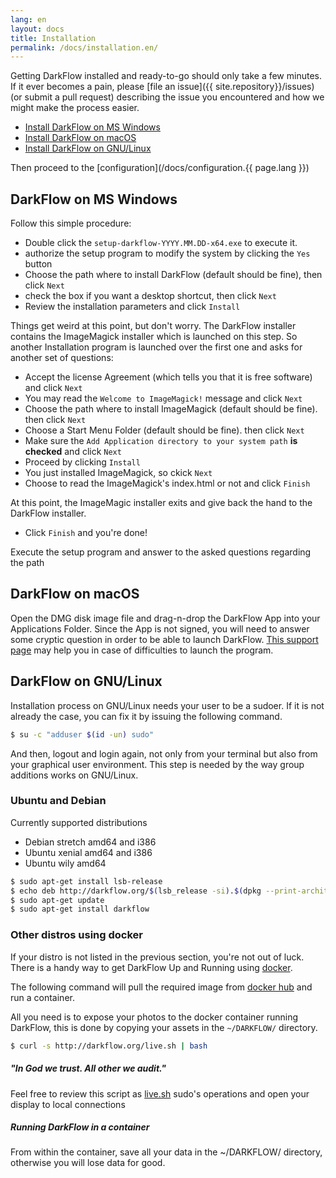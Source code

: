 ```yaml
---
lang: en
layout: docs
title: Installation
permalink: /docs/installation.en/
---
```



Getting DarkFlow installed and ready-to-go should only take a few minutes. If it ever becomes a pain, please [file an issue]({{ site.repository}}/issues) (or submit a pull request) describing the issue you encountered and how we might make the process easier.

* [Install DarkFlow on MS Windows](#darkflow-on-ms-windows)
* [Install DarkFlow on macOS](#darkflow-on-macos)
* [Install DarkFlow on GNU/Linux](#darkflow-on-gnulinux)

Then proceed to the [configuration](/docs/configuration.{{ page.lang }})

## DarkFlow on MS Windows

Follow this simple procedure:

* Double click the ```setup-darkflow-YYYY.MM.DD-x64.exe``` to execute it.
* authorize the setup program to modify the system by clicking the ```Yes``` button
* Choose the path where to install DarkFlow (default should be fine), then click ```Next```
* check the box if you want a desktop shortcut, then click ```Next```
* Review the installation parameters and click ```Install```

Things get weird at this point, but don't worry. The DarkFlow installer contains the ImageMagick installer which is launched on this step. So another Installation program is launched over the first one and asks for another set of questions:

* Accept the license Agreement (which tells you that it is free software) and click ```Next```
* You may read the ```Welcome to ImageMagick!``` message and click ```Next```
* Choose the path where to install ImageMagick (default should be fine). then click ```Next```
* Choose a Start Menu Folder (default should be fine). then click ```Next```
* Make sure the ```Add Application directory to your system path``` **is checked** and 
click ```Next```
* Proceed by clicking ```Install```
* You just installed ImageMagick, so ckick ```Next```
* Choose to read the ImageMagick's index.html or not and click ```Finish```

At this point, the ImageMagic installer exits and give back the hand to the DarkFlow installer.

* Click ```Finish``` and you're done!


Execute the setup program and answer to the asked questions regarding the path

## DarkFlow on macOS

Open the DMG disk image file and drag-n-drop the DarkFlow App into your
Applications Folder. Since the App is not signed, you will need to answer some
cryptic question in order to be able to launch DarkFlow.
[This support page](https://support.apple.com/kb/PH21769) may help you in case
of difficulties to launch the program.

## DarkFlow on GNU/Linux

Installation process on GNU/Linux needs your user to be a sudoer. If it is not already the case, you can fix it by issuing the following command.

```bash
$ su -c "adduser $(id -un) sudo"
```

And then, logout and login again, not only from your terminal but also from your graphical user environment. This step is needed by the way group additions works on GNU/Linux.

### Ubuntu and Debian

Currently supported distributions

* Debian stretch amd64 and i386
* Ubuntu xenial amd64 and i386
* Ubuntu wily amd64

```bash
$ sudo apt-get install lsb-release
$ echo deb http://darkflow.org/$(lsb_release -si).$(dpkg --print-architecture)/ $(lsb_release -sc) main | sudo tee /etc/apt/sources.list.d/darkflow.list
$ sudo apt-get update
$ sudo apt-get install darkflow
```

### Other distros using docker

If your distro is not listed in the previous section, you're not out of luck. There is a handy way to get DarkFlow Up and Running using [docker](https://www.docker.com/).

The following command will pull the required image from [docker hub](https://hub.docker.com/r/ggim/darkflow/) and run a container.

All you need is to expose your photos to the docker container running DarkFlow, this is done by copying your assets in the ```~/DARKFLOW/``` directory.

```bash
$ curl -s http://darkflow.org/live.sh | bash
```

<div class="note">
  <h5>"In God we trust. All other we audit."</h5>
  <p>Feel free to review this script as <a href="http://darkflow.org/live.sh">live.sh</a> sudo's operations and open your display to local connections</p>
</div>

<div class="note warning">
  <h5>Running DarkFlow in a container</h5>
  <p>From within the container, save all your data in the ~/DARKFLOW/ directory, otherwise you will lose data for good.</p>
</div>
